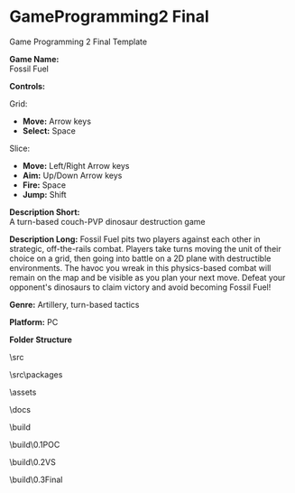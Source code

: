 # GameProgramming2 Final
 Game Programming 2 Final Template

**Game Name:**  
Fossil Fuel

**Controls:**

Grid:
* __Move:__ Arrow keys
* __Select:__ Space

Slice:
* __Move:__ Left/Right Arrow keys
* __Aim:__ Up/Down Arrow keys
* __Fire:__ Space
* __Jump:__ Shift

**Description Short:**  
A turn-based couch-PVP dinosaur destruction game

**Description Long:** 
Fossil Fuel pits two players against each other in strategic, off-the-rails combat. Players take turns moving the unit of their choice on a grid, then going into battle on a 2D plane with destructible environments. The havoc you wreak in this physics-based combat will remain on the map and be visible as you plan your next move. Defeat your opponent's dinosaurs to claim victory and avoid becoming Fossil Fuel!

**Genre:**
Artillery, turn-based tactics

**Platform:**
PC

**Folder Structure**

\src

\src\packages

\assets

\docs

\build

\build\0.1POC

\build\0.2VS

\build\0.3Final
